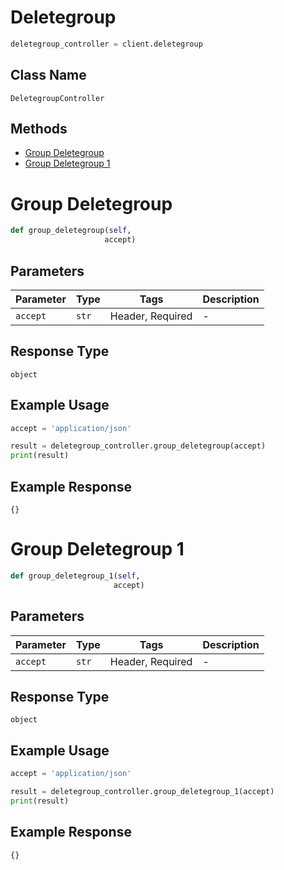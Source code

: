 # Deletegroup

```python
deletegroup_controller = client.deletegroup
```

## Class Name

`DeletegroupController`

## Methods

* [Group Deletegroup](../../doc/controllers/deletegroup.md#group-deletegroup)
* [Group Deletegroup 1](../../doc/controllers/deletegroup.md#group-deletegroup-1)


# Group Deletegroup

```python
def group_deletegroup(self,
                     accept)
```

## Parameters

| Parameter | Type | Tags | Description |
|  --- | --- | --- | --- |
| `accept` | `str` | Header, Required | - |

## Response Type

`object`

## Example Usage

```python
accept = 'application/json'

result = deletegroup_controller.group_deletegroup(accept)
print(result)
```

## Example Response

```
{}
```


# Group Deletegroup 1

```python
def group_deletegroup_1(self,
                       accept)
```

## Parameters

| Parameter | Type | Tags | Description |
|  --- | --- | --- | --- |
| `accept` | `str` | Header, Required | - |

## Response Type

`object`

## Example Usage

```python
accept = 'application/json'

result = deletegroup_controller.group_deletegroup_1(accept)
print(result)
```

## Example Response

```
{}
```

